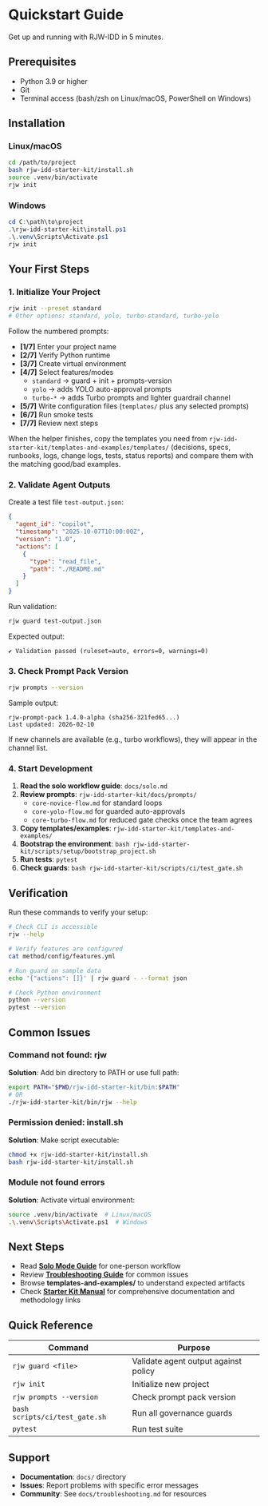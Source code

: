 # Quickstart Guide

Get up and running with RJW-IDD in 5 minutes.

## Prerequisites

- Python 3.9 or higher
- Git
- Terminal access (bash/zsh on Linux/macOS, PowerShell on Windows)

## Installation

### Linux/macOS

```bash
cd /path/to/project
bash rjw-idd-starter-kit/install.sh
source .venv/bin/activate
rjw init
```

### Windows

```powershell
cd C:\path\to\project
.\rjw-idd-starter-kit\install.ps1
.\.venv\Scripts\Activate.ps1
rjw init
```

## Your First Steps

### 1. Initialize Your Project

```bash
rjw init --preset standard
# Other options: standard, yolo, turbo-standard, turbo-yolo
```

Follow the numbered prompts:
- **[1/7]** Enter your project name
- **[2/7]** Verify Python runtime
- **[3/7]** Create virtual environment
- **[4/7]** Select features/modes  
  - `standard` → guard + init + prompts-version  
  - `yolo` → adds YOLO auto-approval prompts  
  - `turbo-*` → adds Turbo prompts and lighter guardrail channel
- **[5/7]** Write configuration files (`templates/` plus any selected prompts)
- **[6/7]** Run smoke tests
- **[7/7]** Review next steps

When the helper finishes, copy the templates you need from
`rjw-idd-starter-kit/templates-and-examples/templates/` (decisions, specs,
runbooks, logs, change logs, tests, status reports) and compare them with the
matching good/bad examples.

### 2. Validate Agent Outputs

Create a test file `test-output.json`:

```json
{
  "agent_id": "copilot",
  "timestamp": "2025-10-07T10:00:00Z",
  "version": "1.0",
  "actions": [
    {
      "type": "read_file",
      "path": "./README.md"
    }
  ]
}
```

Run validation:

```bash
rjw guard test-output.json
```

Expected output:
```
✔ Validation passed (ruleset=auto, errors=0, warnings=0)
```

### 3. Check Prompt Pack Version

```bash
rjw prompts --version
```

Sample output:
```
rjw-prompt-pack 1.4.0-alpha (sha256-321fed65...)
Last updated: 2026-02-10
```
If new channels are available (e.g., turbo workflows), they will appear in the
channel list.

### 4. Start Development

1. **Read the solo workflow guide**: `docs/solo.md`
2. **Review prompts**: `rjw-idd-starter-kit/docs/prompts/`  
   - `core-novice-flow.md` for standard loops  
   - `core-yolo-flow.md` for guarded auto-approvals  
   - `core-turbo-flow.md` for reduced gate checks once the team agrees
3. **Copy templates/examples**: `rjw-idd-starter-kit/templates-and-examples/`
4. **Bootstrap the environment**: `bash rjw-idd-starter-kit/scripts/setup/bootstrap_project.sh`
5. **Run tests**: `pytest`
6. **Check guards**: `bash rjw-idd-starter-kit/scripts/ci/test_gate.sh`

## Verification

Run these commands to verify your setup:

```bash
# Check CLI is accessible
rjw --help

# Verify features are configured
cat method/config/features.yml

# Run guard on sample data
echo '{"actions": []}' | rjw guard - --format json

# Check Python environment
python --version
pytest --version
```

## Common Issues

### Command not found: rjw

**Solution**: Add bin directory to PATH or use full path:

```bash
export PATH="$PWD/rjw-idd-starter-kit/bin:$PATH"
# OR
./rjw-idd-starter-kit/bin/rjw --help
```

### Permission denied: install.sh

**Solution**: Make script executable:

```bash
chmod +x rjw-idd-starter-kit/install.sh
bash rjw-idd-starter-kit/install.sh
```

### Module not found errors

**Solution**: Activate virtual environment:

```bash
source .venv/bin/activate  # Linux/macOS
.\.venv\Scripts\Activate.ps1  # Windows
```

## Next Steps

- Read **[Solo Mode Guide](solo.md)** for one-person workflow
- Review **[Troubleshooting Guide](troubleshooting.md)** for common issues
- Browse **templates-and-examples/** to understand expected artifacts
- Check **[Starter Kit Manual](../manual/starter-kit-manual.md)** for comprehensive documentation and methodology links

## Quick Reference

| Command | Purpose |
|---------|---------|
| `rjw guard <file>` | Validate agent output against policy |
| `rjw init` | Initialize new project |
| `rjw prompts --version` | Check prompt pack version |
| `bash scripts/ci/test_gate.sh` | Run all governance guards |
| `pytest` | Run test suite |

## Support

- **Documentation**: `docs/` directory
- **Issues**: Report problems with specific error messages
- **Community**: See `docs/troubleshooting.md` for resources
